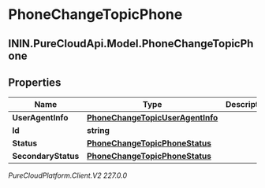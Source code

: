 # PhoneChangeTopicPhone

## ININ.PureCloudApi.Model.PhoneChangeTopicPhone

## Properties

|Name | Type | Description | Notes|
|------------ | ------------- | ------------- | -------------|
| **UserAgentInfo** | [**PhoneChangeTopicUserAgentInfo**](PhoneChangeTopicUserAgentInfo) |  | [optional] |
| **Id** | **string** |  | [optional] |
| **Status** | [**PhoneChangeTopicPhoneStatus**](PhoneChangeTopicPhoneStatus) |  | [optional] |
| **SecondaryStatus** | [**PhoneChangeTopicPhoneStatus**](PhoneChangeTopicPhoneStatus) |  | [optional] |



_PureCloudPlatform.Client.V2 227.0.0_
